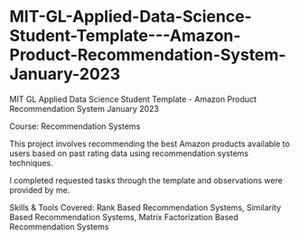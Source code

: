 # MIT-GL-Applied-Data-Science-Student-Template---Amazon-Product-Recommendation-System-January-2023
MIT GL Applied Data Science Student Template - Amazon Product Recommendation System January 2023

Course: Recommendation Systems

This project involves recommending the best Amazon products available to users based on past rating data using recommendation systems techniques. 

I completed requested tasks through the template and observations were provided by me.

Skills & Tools Covered:
Rank Based Recommendation Systems, 
Similarity Based Recommendation Systems, 
Matrix Factorization Based Recommendation Systems
